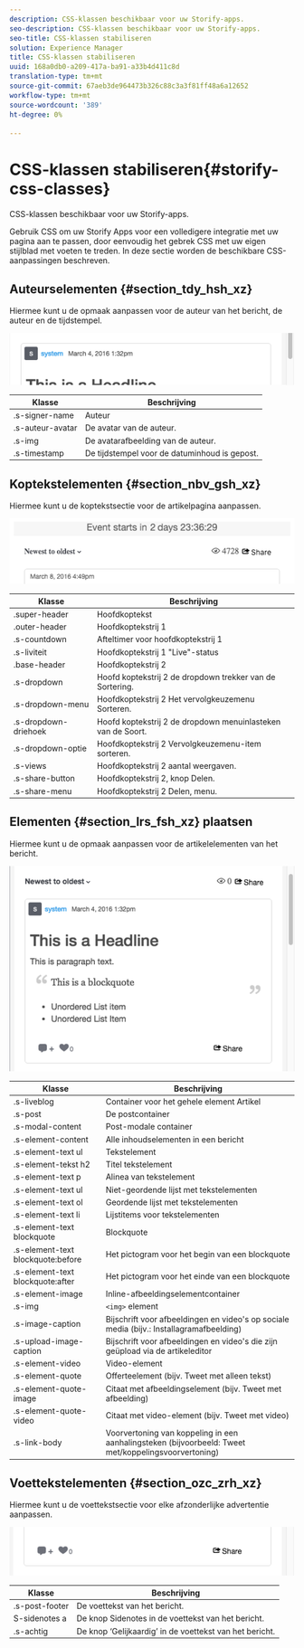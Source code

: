 ```yaml
---
description: CSS-klassen beschikbaar voor uw Storify-apps.
seo-description: CSS-klassen beschikbaar voor uw Storify-apps.
seo-title: CSS-klassen stabiliseren
solution: Experience Manager
title: CSS-klassen stabiliseren
uuid: 168a0db0-a209-417a-ba91-a33b4d411c8d
translation-type: tm+mt
source-git-commit: 67aeb3de964473b326c88c3a3f81ff48a6a12652
workflow-type: tm+mt
source-wordcount: '389'
ht-degree: 0%

---
```



# CSS-klassen stabiliseren{#storify-css-classes}

CSS-klassen beschikbaar voor uw Storify-apps.

Gebruik CSS om uw Storify Apps voor een volledigere integratie met uw pagina aan te passen, door eenvoudig het gebrek CSS met uw eigen stijlblad met voeten te treden. In deze sectie worden de beschikbare CSS-aanpassingen beschreven.

## Auteurselementen {#section_tdy_hsh_xz}

Hiermee kunt u de opmaak aanpassen voor de auteur van het bericht, de auteur en de tijdstempel.

![](assets/StorifyAuthorCSS.png)

| Klasse | Beschrijving |
|---|---|
| .s-signer-name | Auteur |
| .s-auteur-avatar | De avatar van de auteur. |
| .s-img | De avatarafbeelding van de auteur. |
| .s-timestamp | De tijdstempel voor de datuminhoud is gepost. |

## Koptekstelementen {#section_nbv_gsh_xz}

Hiermee kunt u de koptekstsectie voor de artikelpagina aanpassen.

![](assets/StorifyHeaderCSS-countdown-1.png)

| **Klasse** | **Beschrijving** |
|---|---|
| .super-header | Hoofdkoptekst |
| .outer-header | Hoofdkoptekstrij 1 |
| .s-countdown | Afteltimer voor hoofdkoptekstrij 1 |
| .s-liviteit | Hoofdkoptekstrij 1 &quot;Live&quot;-status |
| .base-header | Hoofdkoptekstrij 2 |
| .s-dropdown | Hoofd koptekstrij 2 de dropdown trekker van de Sortering. |
| .s-dropdown-menu | Hoofdkoptekstrij 2 Het vervolgkeuzemenu Sorteren. |
| .s-dropdown-driehoek | Hoofd koptekstrij 2 de dropdown menuinlasteken van de Soort. |
| .s-dropdown-optie | Hoofdkoptekstrij 2 Vervolgkeuzemenu-item sorteren. |
| .s-views | Hoofdkoptekstrij 2 aantal weergaven. |
| .s-share-button | Hoofdkoptekstrij 2, knop Delen. |
| .s-share-menu | Hoofdkoptekstrij 2 Delen, menu. |

## Elementen {#section_lrs_fsh_xz} plaatsen

Hiermee kunt u de opmaak aanpassen voor de artikelelementen van het bericht.

![](assets/StorifyPostCSS.png)

| **Klasse** | **Beschrijving** |
|---|---|
| .s-liveblog | Container voor het gehele element Artikel |
| .s-post | De postcontainer |
| .s-modal-content | Post-modale container |
| .s-element-content | Alle inhoudselementen in een bericht |
| .s-element-text ul | Tekstelement |
| .s-element-tekst h2 | Titel tekstelement |
| .s-element-text p | Alinea van tekstelement |
| .s-element-text ul | Niet-geordende lijst met tekstelementen |
| .s-element-text ol | Geordende lijst met tekstelementen |
| .s-element-text li | Lijstitems voor tekstelementen |
| .s-element-text blockquote | Blockquote |
| .s-element-text blockquote:before | Het pictogram voor het begin van een blockquote |
| .s-element-text blockquote:after | Het pictogram voor het einde van een blockquote |
| .s-element-image | Inline-afbeeldingselementcontainer |
| .s-img | `<img>` element |
| .s-image-caption | Bijschrift voor afbeeldingen en video&#39;s op sociale media (bijv.: Installagramafbeelding) |
| .s-upload-image-caption | Bijschrift voor afbeeldingen en video&#39;s die zijn geüpload via de artikeleditor |
| .s-element-video | Video-element |
| .s-element-quote | Offerteelement (bijv. Tweet met alleen tekst) |
| .s-element-quote-image | Citaat met afbeeldingselement (bijv. Tweet met afbeelding) |
| .s-element-quote-video | Citaat met video-element (bijv. Tweet met video) |
| .s-link-body | Voorvertoning van koppeling in een aanhalingsteken (bijvoorbeeld: Tweet met/koppelingsvoorvertoning) |

## Voettekstelementen {#section_ozc_zrh_xz}

Hiermee kunt u de voettekstsectie voor elke afzonderlijke advertentie aanpassen.

![](assets/storify_CSS_footer.png)

| **Klasse** | **Beschrijving** |
|---|---|
| .s-post-footer | De voettekst van het bericht. |
| S-sidenotes a | De knop Sidenotes in de voettekst van het bericht. |
| .s-achtig | De knop ‘Gelijkaardig’ in de voettekst van het bericht. |
